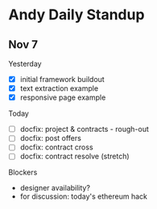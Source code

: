 # Andy Daily Standup

Nov 7
----------------------------------------------
Yesterday
- [x] initial framework buildout
- [x] text extraction example
- [x] responsive page example

Today
- [ ] docfix: project & contracts - rough-out
- [ ] docfix: post offers
- [ ] docfix: contract cross
- [ ] docfix: contract resolve (stretch)

Blockers
- designer availability?
- for discussion: today's ethereum hack
